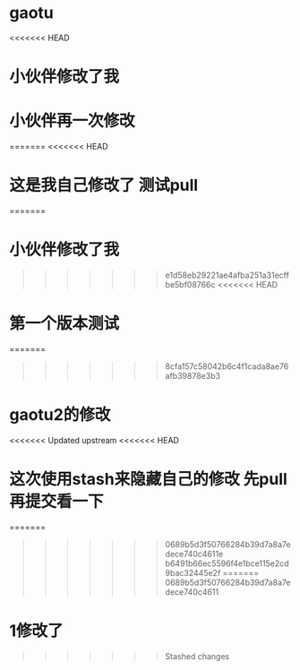 # gaotu
<<<<<<< HEAD
# 小伙伴修改了我

# 小伙伴再一次修改
=======
<<<<<<< HEAD

# 这是我自己修改了 测试pull
=======
# 小伙伴修改了我
>>>>>>> e1d58eb29221ae4afba251a31ecffbe5bf08766c
<<<<<<< HEAD

# 第一个版本测试
=======
>>>>>>> 8cfa157c58042b6c4f1cada8ae76afb39878e3b3
# gaotu2的修改
<<<<<<< Updated upstream
<<<<<<< HEAD
# 这次使用stash来隐藏自己的修改 先pull再提交看一下
=======
>>>>>>> 0689b5d3f50766284b39d7a8a7edece740c4611e
>>>>>>> b6491b66ec5596f4e1bce115e2cd9bac32445e2f
=======
>>>>>>> 0689b5d3f50766284b39d7a8a7edece740c4611
# 1修改了
>>>>>>> Stashed changes
